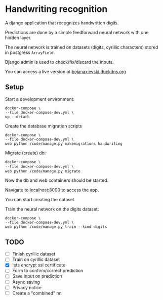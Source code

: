 # Handwriting recognition

A django application that recognizes handwritten digits.

Predictions are done by a simple feedforward neural network with one hidden layer.

The neural network is trained on datasets (digits, cyrillic characters) stored in postgress `ArrayField`.

Django admin is used to check/fix/discard the inputs.

You can access a live version at [bojanaxievski.duckdns.org](http://bojanaxievski.duckdns.org/)

## Setup

Start a development environment:

```shell
docker-compose \
--file docker-compose-dev.yml \
up --detach
```

Create the database migration scripts

```shell
docker-compose \
--file docker-compose-dev.yml \
web python /code/manage.py makemigrations handwriting
```

Migrate (create) db:

```sh
docker-compose \
--file docker-compose-dev.yml \
web python /code/manage.py migrate
```

Now the db and web containers should be started.

Navigate to [localhost:8000](http://localhost:8000) to access the app.

You can start creating the dataset.

Train the neural network on the digits dataset:

```shell
docker-compose \
--file docker-compose-dev.yml \
web python /code/manage.py train --kind digits
```

## TODO

* [ ] Finish cyrillic dataset
* [ ] Train on cyrillic dataset
* [x] lets encrypt ssl certificate
* [ ] Form to confirm/correct prediction
* [ ] Save input on prediction
* [ ] Async saving
* [ ] Privacy notice
* [ ] Create a "combined" nn
